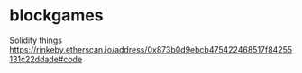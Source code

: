 # blockgames
Solidity things
https://rinkeby.etherscan.io/address/0x873b0d9ebcb475422468517f84255131c22ddade#code
